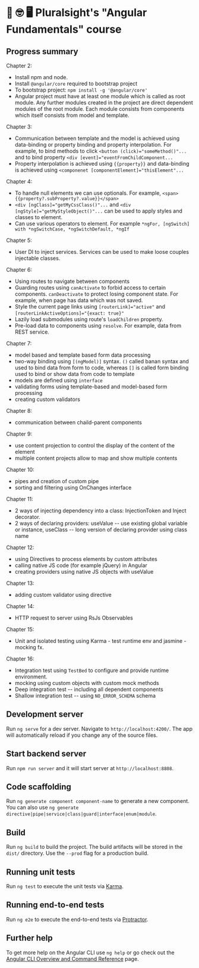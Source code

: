 # 📖 🤓 🖥 Pluralsight's "Angular Fundamentals" course 

## Progress summary
Chapter 2:
  * Install npm and node.
  * Install `@angular/core` required to bootstrap project
  * To bootstrap project: `npm install -g '@angular/core'`
  * Angular project must have at least one module which is called as root module. Any further modules created in the project are direct dependent modules of the root module. Each module consists from components 
    which itself consists from model and template.

Chapter 3:
  * Communication between template and the model is achieved using data-binding or property binding and property interpolation. For example, to bind methods to click `<button (click)="someMethod()"...` and 
    to bind property `<div [event]="eventFromChildComponent...`
  * Property interpolation is achieved using `{{property}}` and data-binding is achieved using `<componenet [componentElement]="thisElement"...`

Chapter 4:
  * To handle null elements we can use optionals. For example, `<span>{{property?.subProperty?.value}}</span>`
  * `<div [ngClass]="getMyCssClass()"...` and `<div [ngStyle]="getMyStyleObject()"...` can be used to apply styles and classes to element.
  * Can use various operators to element. For example `*ngFor, [ngSwitch] with *ngSwitchCase, *ngSwitchDefault, *ngIf`

Chapter 5:
  * User DI to inject services. Services can be used to make 
    loose couples injectable classes.

Chapter 6:
  * Using routes to navigate between components
  * Guarding routes using `canActivate` to forbid access to 
    certain components. `canDeactivate` to protect losing 
    component state. For example, when page has data which 
    was not saved.
  * Style the current page links using `[routerLink]="active"` and 
    `[routerLinkActiveOptions]="{exact: true}"`
  * Lazily load submodules using route's `loadChildren` 
    property. 
  * Pre-load data to components using `resolve`. For example,
    data from REST service.

Chapter 7:
  * model based and template based form data processing
  * two-way binding using `[(ngModel)]` syntax. `()` called banan syntax and used to bind data from form to code, whereas `[]` is called form binding 
    used to bind or show data from code to template
  * models are defined using `interface`
  * validating forms using template-based and model-based form processing
  * creating custom validators

Chapter 8:
  * communication between chaild-parent components

Chapter 9:
  * use content projection to control the display of the content of the element
  * multiple content projects allow to map and show multiple contents

Chapter 10:
  * pipes and creation of custom pipe
  * sorting and filtering using OnChanges interface

Chapter 11:
  * 2 ways of injecting dependency into a class: InjectionToken and Inject decorator.
  * 2 ways of declaring providers: useValue -- use existing global variable or instance, useClass -- long version of declaring provider using class name

Chapter 12:
  * using Directives to process elements by custom attributes
  * calling native JS code (for example jQuery) in Angular
  * creating providers using native JS objects with useValue

Chapter 13:
  * adding custom validator using directive

Chapter 14:
  * HTTP request to server using RsJs Observables

Chapter 15:
  * Unit and isolated testing using Karma - test runtime env and jasmine - mocking fx.

Chapter 16:
  * Integration test using `TestBed` to configure and provide runtime environment.
  * mocking using custom objects with custom mock methods
  * Deep integration test -- including all dependent components
  * Shallow integration test -- using `NO_ERROR_SCHEMA` schema 

## Development server

Run `ng serve` for a dev server. Navigate to `http://localhost:4200/`. The app will automatically reload if you change any of the source files.

## Start backend server

Run `npm run server` and it will start server at `http://localhost:8808`.

## Code scaffolding

Run `ng generate component component-name` to generate a new component. You can also use `ng generate directive|pipe|service|class|guard|interface|enum|module`.

## Build

Run `ng build` to build the project. The build artifacts will be stored in the `dist/` directory. Use the `--prod` flag for a production build.

## Running unit tests

Run `ng test` to execute the unit tests via [Karma](https://karma-runner.github.io).

## Running end-to-end tests

Run `ng e2e` to execute the end-to-end tests via [Protractor](http://www.protractortest.org/).

## Further help

To get more help on the Angular CLI use `ng help` or go check out the [Angular CLI Overview and Command Reference](https://angular.io/cli) page.
